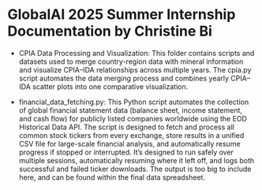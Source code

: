# GlobalAI 2025 Summer Internship Documentation by Christine Bi

* CPIA Data Processing and Visualization: This folder contains scripts and datasets used to merge country-region data with mineral information and visualize CPIA–IDA relationships across multiple years. The cpia.py script automates the data merging process and combines yearly CPIA–IDA scatter plots into one comparative visualization.

* financial_data_fetching.py: This Python script automates the collection of global financial statement data (balance sheet, income statement, and cash flow) for publicly listed companies worldwide using the EOD Historical Data API. The script is designed to fetch and process all common stock tickers from every exchange, store results in a unified CSV file for large-scale financial analysis, and automatically resume progress if stopped or interrupted. It’s designed to run safely over multiple sessions, automatically resuming where it left off, and logs both successful and failed ticker downloads. The output is too big to include here, and can be found within the final data spreadsheet.
